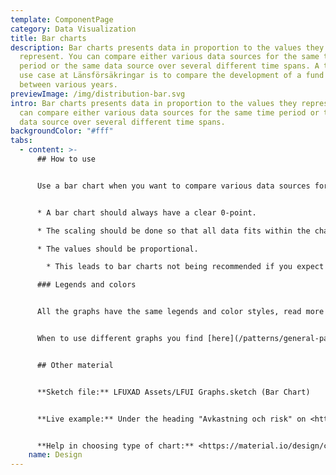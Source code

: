 ```yaml
---
template: ComponentPage
category: Data Visualization
title: Bar charts
description: Bar charts presents data in proportion to the values they
  represent. You can compare either various data sources for the same time
  period or the same data source over several different time spans. A typical
  use case at Länsförsäkringar is to compare the development of a fund or stock
  between various years.
previewImage: /img/distribution-bar.svg
intro: Bar charts presents data in proportion to the values they represent. You
  can compare either various data sources for the same time period or the same
  data source over several different time spans.
backgroundColor: "#fff"
tabs:
  - content: >-
      ## How to use


      Use a bar chart when you want to compare various data sources for the same time period or the same data source over several different time spans. When using a bar chart you need to consider the following in your scaling:


      * A bar chart should always have a clear 0-point.

      * The scaling should be done so that all data fits within the chart.

      * The values should be proportional.

        * This leads to bar charts not being recommended if you expect the difference between the various bars to be small, as it will be hard for the user to read the chart and gain any meaningful insights from it.

      ### Legends and colors


      All the graphs have the same legends and color styles, read more [here](/patterns/general-patterns/graphs-and-when-to-use-them#the-different-parts).


      When to use different graphs you find [here](/patterns/general-patterns/graphs-and-when-to-use-them#type-of-graph).


      ## Other material


      **Sketch file:** LFUXAD Assets/LFUI Graphs.sketch (Bar Chart)


      **Live example:** Under the heading "Avkastning och risk" on <https://www.lansforsakringar.se/stockholm/privat/bank/spara/fondkurser/fond/?shortcut=1&id=F00000WYMY> 


      **Help in choosing type of chart:** <https://material.io/design/communication/data-visualization.html#selecting-charts>
    name: Design
---
```

